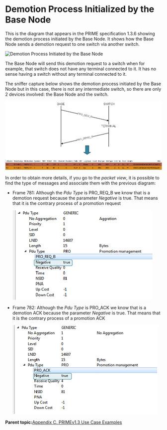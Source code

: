 # Demotion Process Initialized by the Base Node

This is the diagram that appears in the PRIME specification 1.3.6 showing the demotion process initiated by the Base Node. It shows how the Base Node sends a demotion request to one switch via another switch.

![](GUID-8A1EF503-E47F-4132-A72E-02E1631F891E-low.jpg "Demotion Process Initiated by the Base Node")

The Base Node will send this demotion request to a switch when for example, that switch does not have any terminal connected to it. It has no sense having a switch without any terminal connected to it.

The sniffer capture below shows the demotion process initiated by the Base Node but in this case, there is not any intermediate switch, so there are only 2 devices involved: the Base Node and the switch.

![](GUID-90B812C0-70B4-45C0-9C9C-59425910F669-low.png)

In order to obtain more details, if you go to the *packet view*, it is possible to find the type of messages and associate them with the previous diagram:

-   Frame 781: Although the *Pdu Type* is PRO\_REQ\_B we know that is a demotion request because the parameter *Negative* is true. That means that it is the contrary process of a promotion request

    ![](GUID-D7D592DF-51AB-4188-BA5E-4CDEE34C54D9-low.png)

-   Frame 782: Although the *Pdu Type* is PRO\_ACK we know that is a demotion ACK because the parameter *Negative* is true. That means that it is the contrary process of a promotion ACK

    ![](GUID-BDCD7186-AA4E-4CA3-BBAD-A3791C44659B-low.png)


**Parent topic:**[Appendix C. PRIMEv1.3 Use Case Examples](GUID-373ECDE6-AFFD-44B5-AE97-7CF1A8FCC4AD.md)

